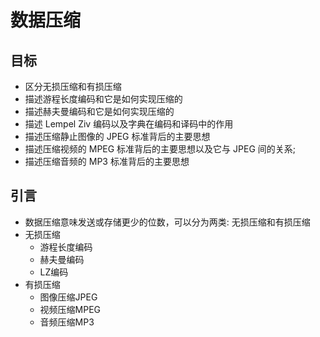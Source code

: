 # 数据压缩

## 目标
- 区分无损压缩和有损压缩
- 描述游程长度编码和它是如何实现压缩的
- 描述赫夫曼编码和它是如何实现压缩的
- 描述 Lempel Ziv 编码以及字典在编码和译码中的作用
- 描述压缩静止图像的 JPEG 标准背后的主要思想
- 描述压缩视频的 MPEG 标准背后的主要思想以及它与 JPEG 间的关系;
- 描述压缩音频的 MP3 标准背后的主要思想


## 引言
- 数据压缩意味发送或存储更少的位数，可以分为两类: 无损压缩和有损压缩
- 无损压缩
    - 游程长度编码
    - 赫夫曼编码
    - LZ编码
- 有损压缩
    - 图像压缩JPEG
    - 视频压缩MPEG
    - 音频压缩MP3